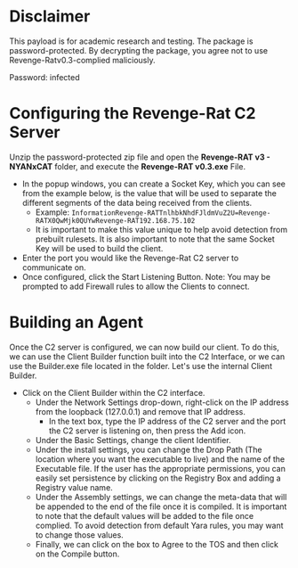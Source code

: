 # Disclaimer
This payload is for academic research and testing. The package is password-protected. By decrypting the package, you agree not to use Revenge-Ratv0.3-complied maliciously.

Password: infected

# Configuring the Revenge-Rat C2 Server
Unzip the password-protected zip file and open the **Revenge-RAT v3 - NYANxCAT** folder, and execute the **Revenge-RAT v0.3.exe** File.
- In the popup windows, you can create a Socket Key, which you can see from the example below, is the value that will be used to separate the different segments of the data being received from the clients.
  - Example: ``` InformationRevenge-RATTnlhbkNhdFJldmVuZ2U=Revenge-RATX0QwMjk0QUYwRevenge-RAT192.168.75.102 ```
  - It is important to make this value unique to help avoid detection from prebuilt rulesets. It is also important to note that the same Socket Key will be used to build the client.
- Enter the port you would like the Revenge-Rat C2 server to communicate on.
- Once configured, click the Start Listening Button. Note: You may be prompted to add Firewall rules to allow the Clients to connect. 

# Building an Agent
Once the C2 server is configured, we can now build our client. To do this, we can use the Client Builder function built into the C2 Interface, or we can use the Builder.exe file located in the folder. Let's use the internal Client Builder. 
- Click on the Client Builder within the C2 interface.
  - Under the Network Settings drop-down, right-click on the IP address from the loopback (127.0.0.1) and remove that IP address.
    - In the text box, type the IP address of the C2 server and the port the C2 server is listening on, then press the Add icon.
  - Under the Basic Settings, change the client Identifier.
  - Under the install settings, you can change the Drop Path (The location where you want the executable to live) and the name of the Executable file. If the user has the appropriate permissions, you can easily set persistence by clicking on the Registry Box and adding a Registry value name.
  - Under the Assembly settings, we can change the meta-data that will be appended to the end of the file once it is compiled. It is important to note that the default values will be added to the file once complied. To avoid detection from default Yara rules, you may want to change those values.
  - Finally, we can click on the box to Agree to the TOS and then click on the Compile button.
